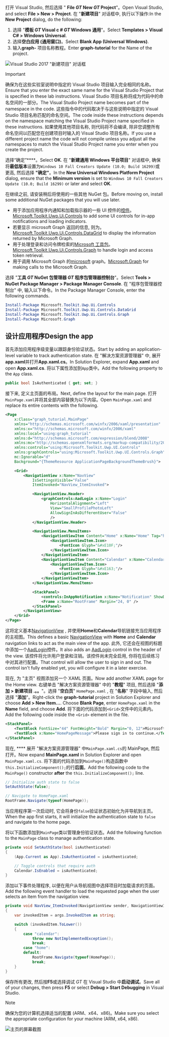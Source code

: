 <!-- markdownlint-disable MD002 MD041 -->

<span data-ttu-id="16040-101">打开 Visual Studio, 然后选择 " **File _GT_ New _GT_ Project**"。</span><span class="sxs-lookup"><span data-stu-id="16040-101">Open Visual Studio, and select **File > New > Project**.</span></span> <span data-ttu-id="16040-102">在 "**新建项目**" 对话框中, 执行以下操作:</span><span class="sxs-lookup"><span data-stu-id="16040-102">In the **New Project** dialog, do the following:</span></span>

1. <span data-ttu-id="16040-103">选择 "**模板 _GT_ Visual c # _GT_ Windows 通用**"。</span><span class="sxs-lookup"><span data-stu-id="16040-103">Select **Templates > Visual C# > Windows Universal**.</span></span>
1. <span data-ttu-id="16040-104">选择**空白应用 (通用窗口)**。</span><span class="sxs-lookup"><span data-stu-id="16040-104">Select **Blank App (Universal Windows)**.</span></span>
1. <span data-ttu-id="16040-105">输入**graph-** 项目名称教程。</span><span class="sxs-lookup"><span data-stu-id="16040-105">Enter **graph-tutorial** for the Name of the project.</span></span>

![Visual Studio 2017 "新建项目" 对话框](./images/vs-newproj-01.png)

> [!IMPORTANT]
> <span data-ttu-id="16040-107">确保为在这些实验室说明中指定的 Visual Studio 项目输入完全相同的名称。</span><span class="sxs-lookup"><span data-stu-id="16040-107">Ensure that you enter the exact same name for the Visual Studio Project that is specified in these lab instructions.</span></span> <span data-ttu-id="16040-108">Visual Studio 项目名称将成为代码中的命名空间的一部分。</span><span class="sxs-lookup"><span data-stu-id="16040-108">The Visual Studio Project name becomes part of the namespace in the code.</span></span> <span data-ttu-id="16040-109">这些指令中的代码取决于与这些说明中指定的 Visual Studio 项目名称匹配的命名空间。</span><span class="sxs-lookup"><span data-stu-id="16040-109">The code inside these instructions depends on the namespace matching the Visual Studio Project name specified in these instructions.</span></span> <span data-ttu-id="16040-110">如果使用其他项目名称, 则代码将不会编译, 除非您调整所有命名空间以匹配您在创建项目时输入的 Visual Studio 项目名称。</span><span class="sxs-lookup"><span data-stu-id="16040-110">If you use a different project name the code will not compile unless you adjust all the namespaces to match the Visual Studio Project name you enter when you create the project.</span></span>

<span data-ttu-id="16040-111">选择“确定”\*\*\*\*。</span><span class="sxs-lookup"><span data-stu-id="16040-111">Select **OK**.</span></span> <span data-ttu-id="16040-112">在 "**新建通用 Windows 平台项目**" 对话框中, 确保将**最低版本**设置为`Windows 10 Fall Creators Update (10.0; Build 16299)`或更高, 然后选择 **"确定"**。</span><span class="sxs-lookup"><span data-stu-id="16040-112">In the **New Universal Windows Platform Project** dialog, ensure that the **Minimum version** is set to `Windows 10 Fall Creators Update (10.0; Build 16299)` or later and select **OK**.</span></span>

<span data-ttu-id="16040-113">在继续之前, 请安装稍后将使用的一些其他 NuGet 包。</span><span class="sxs-lookup"><span data-stu-id="16040-113">Before moving on, install some additional NuGet packages that you will use later.</span></span>

- <span data-ttu-id="16040-114">用于添加应用程序内通知和加载指示器的一些 UI 控件的[控件](https://www.nuget.org/packages/Microsoft.Toolkit.Uwp.Ui.Controls/)。</span><span class="sxs-lookup"><span data-stu-id="16040-114">[Microsoft.Toolkit.Uwp.Ui.Controls](https://www.nuget.org/packages/Microsoft.Toolkit.Uwp.Ui.Controls/) to add some UI controls for in-app notifications and loading indicators.</span></span>
- <span data-ttu-id="16040-115">[](https://www.nuget.org/packages/Microsoft.Toolkit.Uwp.Ui.Controls.DataGrid/)若要显示 microsoft Graph 返回的信息, 则为。</span><span class="sxs-lookup"><span data-stu-id="16040-115">[Microsoft.Toolkit.Uwp.Ui.Controls.DataGrid](https://www.nuget.org/packages/Microsoft.Toolkit.Uwp.Ui.Controls.DataGrid/) to display the information returned by Microsoft Graph.</span></span>
- <span data-ttu-id="16040-116">用于处理登录和访问令牌检索的[Microsoft 工具包](https://www.nuget.org/packages/Microsoft.Toolkit.Uwp.Ui.Controls.Graph/)。</span><span class="sxs-lookup"><span data-stu-id="16040-116">[Microsoft.Toolkit.Uwp.Ui.Controls.Graph](https://www.nuget.org/packages/Microsoft.Toolkit.Uwp.Ui.Controls.Graph/) to handle login and access token retrieval.</span></span>
- <span data-ttu-id="16040-117">用于调用 Microsoft Graph 的[microsoft](https://www.nuget.org/packages/Microsoft.Graph/) graph。</span><span class="sxs-lookup"><span data-stu-id="16040-117">[Microsoft.Graph](https://www.nuget.org/packages/Microsoft.Graph/) for making calls to the Microsoft Graph.</span></span>

<span data-ttu-id="16040-118">选择 "**工具 _GT_ NuGet 包管理器 _GT_ 程序包管理器控制台**"。</span><span class="sxs-lookup"><span data-stu-id="16040-118">Select **Tools > NuGet Package Manager > Package Manager Console**.</span></span> <span data-ttu-id="16040-119">在 "程序包管理器控制台" 中, 输入以下命令。</span><span class="sxs-lookup"><span data-stu-id="16040-119">In the Package Manager Console, enter the following commands.</span></span>

```Powershell
Install-Package Microsoft.Toolkit.Uwp.Ui.Controls
Install-Package Microsoft.Toolkit.Uwp.Ui.Controls.DataGrid
Install-Package Microsoft.Toolkit.Uwp.Ui.Controls.Graph
Install-Package Microsoft.Graph
```

## <a name="design-the-app"></a><span data-ttu-id="16040-120">设计应用程序</span><span class="sxs-lookup"><span data-stu-id="16040-120">Design the app</span></span>

<span data-ttu-id="16040-121">首先添加应用程序级变量以跟踪身份验证状态。</span><span class="sxs-lookup"><span data-stu-id="16040-121">Start by adding an application-level variable to track authentication state.</span></span> <span data-ttu-id="16040-122">在 "解决方案资源管理器" 中, 展开**app.xaml**并打开**App.xaml.cs**。</span><span class="sxs-lookup"><span data-stu-id="16040-122">In Solution Explorer, expand **App.xaml** and open **App.xaml.cs**.</span></span> <span data-ttu-id="16040-123">将以下属性添加到`App`类中。</span><span class="sxs-lookup"><span data-stu-id="16040-123">Add the following property to the `App` class.</span></span>

```cs
public bool IsAuthenticated { get; set; }
```

<span data-ttu-id="16040-124">接下来, 定义主页面的布局。</span><span class="sxs-lookup"><span data-stu-id="16040-124">Next, define the layout for the main page.</span></span> <span data-ttu-id="16040-125">打开`MainPage.xaml`并将其全部内容替换为以下内容。</span><span class="sxs-lookup"><span data-stu-id="16040-125">Open `MainPage.xaml` and replace its entire contents with the following.</span></span>

```xml
<Page
    x:Class="graph_tutorial.MainPage"
    xmlns="http://schemas.microsoft.com/winfx/2006/xaml/presentation"
    xmlns:x="http://schemas.microsoft.com/winfx/2006/xaml"
    xmlns:local="using:graph_tutorial"
    xmlns:d="http://schemas.microsoft.com/expression/blend/2008"
    xmlns:mc="http://schemas.openxmlformats.org/markup-compatibility/2006"
    xmlns:controls="using:Microsoft.Toolkit.Uwp.UI.Controls"
    xmlns:graphControls="using:Microsoft.Toolkit.Uwp.UI.Controls.Graph"
    mc:Ignorable="d"
    Background="{ThemeResource ApplicationPageBackgroundThemeBrush}">

    <Grid>
        <NavigationView x:Name="NavView"
            IsSettingsVisible="False"
            ItemInvoked="NavView_ItemInvoked">

            <NavigationView.Header>
                <graphControls:AadLogin x:Name="Login"
                    HorizontalAlignment="Left"
                    View="SmallProfilePhotoLeft"
                    AllowSignInAsDifferentUser="False"
                    />
            </NavigationView.Header>

            <NavigationView.MenuItems>
                <NavigationViewItem Content="Home" x:Name="Home" Tag="home">
                    <NavigationViewItem.Icon>
                        <FontIcon Glyph="&#xE10F;"/>
                    </NavigationViewItem.Icon>
                </NavigationViewItem>
                <NavigationViewItem Content="Calendar" x:Name="Calendar" Tag="calendar">
                    <NavigationViewItem.Icon>
                        <FontIcon Glyph="&#xE163;"/>
                    </NavigationViewItem.Icon>
                </NavigationViewItem>
            </NavigationView.MenuItems>

            <StackPanel>
                <controls:InAppNotification x:Name="Notification" ShowDismissButton="true" />
                <Frame x:Name="RootFrame" Margin="24, 0" />
            </StackPanel>
        </NavigationView>
    </Grid>
</Page>
```

<span data-ttu-id="16040-126">这将定义基本[NavigationView](https://docs.microsoft.com/uwp/api/windows.ui.xaml.controls.navigationview) , 并使用**Home**和**Calendar**导航链接充当应用程序的主视图。</span><span class="sxs-lookup"><span data-stu-id="16040-126">This defines a basic [NavigationView](https://docs.microsoft.com/uwp/api/windows.ui.xaml.controls.navigationview) with **Home** and **Calendar** navigation links to act as the main view of the app.</span></span> <span data-ttu-id="16040-127">此外, 它还会在视图的标题中添加一个[AadLogin](https://docs.microsoft.com/dotnet/api/microsoft.toolkit.uwp.ui.controls.graph.aadlogin?view=win-comm-toolkit-dotnet-stable)控件。</span><span class="sxs-lookup"><span data-stu-id="16040-127">It also adds an [AadLogin](https://docs.microsoft.com/dotnet/api/microsoft.toolkit.uwp.ui.controls.graph.aadlogin?view=win-comm-toolkit-dotnet-stable) control in the header of the view.</span></span> <span data-ttu-id="16040-128">该控件将允许用户登录和注销。该控件尚未完全启用, 你将在后续练习中对其进行配置。</span><span class="sxs-lookup"><span data-stu-id="16040-128">That control will allow the user to sign in and out. The control isn't fully enabled yet, you will configure it in a later exercise.</span></span>

<span data-ttu-id="16040-129">现在, 为 "主页" 视图添加另一个 XAML 页面。</span><span class="sxs-lookup"><span data-stu-id="16040-129">Now add another XAML page for the Home view.</span></span> <span data-ttu-id="16040-130">右键单击 "解决方案资源管理器" 中的 "**教程**" 项目, 然后选择 "**添加 > 新建项目 .。。**"。选择 "**空白页**" `HomePage.xaml` , 在 "**名称**" 字段中输入, 然后选择 "**添加**"。</span><span class="sxs-lookup"><span data-stu-id="16040-130">Right-click the **graph-tutorial** project in Solution Explorer and choose **Add > New Item...**. Choose **Blank Page**, enter `HomePage.xaml` in the **Name** field, and choose **Add**.</span></span> <span data-ttu-id="16040-131">将下面的代码添加到`<Grid>`文件中的元素内。</span><span class="sxs-lookup"><span data-stu-id="16040-131">Add the following code inside the `<Grid>` element in the file.</span></span>

```xml
<StackPanel>
    <TextBlock FontSize="44" FontWeight="Bold" Margin="0, 12">Microsoft Graph UWP Tutorial</TextBlock>
    <TextBlock x:Name="HomePageMessage">Please sign in to continue.</TextBlock>
</StackPanel>
```

<span data-ttu-id="16040-132">现在, \*\*\*\* 展开 "解决方案资源管理器" 中`MainPage.xaml.cs`的 MainPage, 然后打开。</span><span class="sxs-lookup"><span data-stu-id="16040-132">Now expand **MainPage.xaml** in Solution Explorer and open `MainPage.xaml.cs`.</span></span> <span data-ttu-id="16040-133">将下面的代码添加到`MainPage()`构造函数中`this.InitializeComponent();`的行**后面**。</span><span class="sxs-lookup"><span data-stu-id="16040-133">Add the following code to the `MainPage()` constructor **after** the `this.InitializeComponent();` line.</span></span>

```cs
// Initialize auth state to false
SetAuthState(false);

// Navigate to HomePage.xaml
RootFrame.Navigate(typeof(HomePage));
```

<span data-ttu-id="16040-134">当应用程序第一次启动时, 它会将身份`false`验证状态初始化为并导航到主页。</span><span class="sxs-lookup"><span data-stu-id="16040-134">When the app first starts, it will initialize the authentication state to `false` and navigate to the home page.</span></span>

<span data-ttu-id="16040-135">将以下函数添加到`MainPage`类以管理身份验证状态。</span><span class="sxs-lookup"><span data-stu-id="16040-135">Add the following function to the `MainPage` class to manage authentication state.</span></span>

```cs
private void SetAuthState(bool isAuthenticated)
{
    (App.Current as App).IsAuthenticated = isAuthenticated;

    // Toggle controls that require auth
    Calendar.IsEnabled = isAuthenticated;
}
```

<span data-ttu-id="16040-136">添加以下事件处理程序, 以便在用户从导航视图中选择项目时加载请求的页面。</span><span class="sxs-lookup"><span data-stu-id="16040-136">Add the following event handler to load the requested page when the user selects an item from the navigation view.</span></span>

```cs
private void NavView_ItemInvoked(NavigationView sender, NavigationViewItemInvokedEventArgs args)
{
    var invokedItem = args.InvokedItem as string;

    switch (invokedItem.ToLower())
    {
        case "calendar":
            throw new NotImplementedException();
            break;
        case "home":
        default:
            RootFrame.Navigate(typeof(HomePage));
            break;
    }
}
```

<span data-ttu-id="16040-137">保存所有更改, 然后按**F5**或选择调试 _GT_ 在 Visual Studio 中**启动调试**。</span><span class="sxs-lookup"><span data-stu-id="16040-137">Save all of your changes, then press **F5** or select **Debug > Start Debugging** in Visual Studio.</span></span>

> [!NOTE]
> <span data-ttu-id="16040-138">确保为您的计算机选择适当的配置 (ARM、x64、x86)。</span><span class="sxs-lookup"><span data-stu-id="16040-138">Make sure you select the appropriate configuration for your machine (ARM, x64, x86).</span></span>

![主页的屏幕截图](./images/create-app-01.png)
